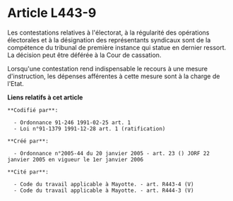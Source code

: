 # Article L443-9

Les contestations relatives à l'électorat, à la régularité des opérations électorales et à la désignation des représentants
syndicaux sont de la compétence du tribunal de première instance qui statue en dernier ressort. La décision peut être déférée
à la Cour de cassation.

Lorsqu'une contestation rend indispensable le recours à une mesure d'instruction, les dépenses afférentes à cette mesure sont
à la charge de l'Etat.

**Liens relatifs à cet article**

	**Codifié par**:

	  - Ordonnance 91-246 1991-02-25 art. 1
	  - Loi n°91-1379 1991-12-28 art. 1 (ratification)

	**Créé par**:

	  - Ordonnance n°2005-44 du 20 janvier 2005 - art. 23 () JORF 22 janvier 2005 en vigueur le 1er janvier 2006

	**Cité par**:

	  - Code du travail applicable à Mayotte. - art. R443-4 (V)
	  - Code du travail applicable à Mayotte. - art. R444-3 (V)
